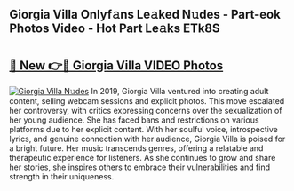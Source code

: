 ## Giorgia Villa Onlyf𝚊ns Le𝚊ked N𝚞des - Part-eok Photos Video - Hot Part Le𝚊ks ETk8S

# <h2><a href="http://ab12244.deff.icu/?id=Giorgia+Villa">🔗 New 👉🔴 Giorgia Villa VIDEO Photos</a></h2>

[![Giorgia Villa N𝚞des](https://i.imgur.com/rIISA9y.gif)](http://ab12244.deff.icu/?id=Giorgia+Villa)
In 2019, Giorgia Villa ventured into creating adult content, selling webcam sessions and explicit photos. This move escalated her controversy, with critics expressing concerns over the sexualization of her young audience. She has faced bans and restrictions on various platforms due to her explicit content. With her soulful voice, introspective lyrics, and genuine connection with her audience, Giorgia Villa is poised for a bright future. Her music transcends genres, offering a relatable and therapeutic experience for listeners. As she continues to grow and share her stories, she inspires others to embrace their vulnerabilities and find strength in their uniqueness.

